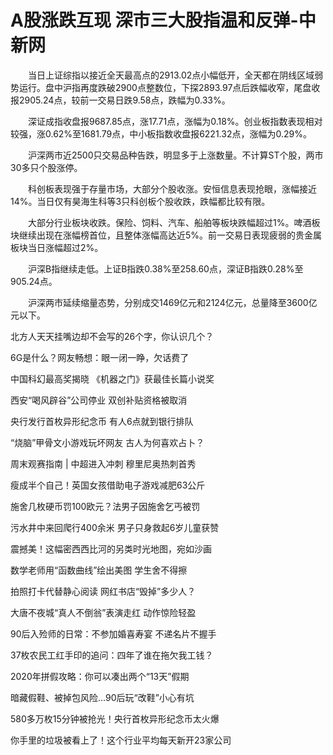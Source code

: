 # A股涨跌互现 深市三大股指温和反弹-中新网

　　当日上证综指以接近全天最高点的2913.02点小幅低开，全天都在阴线区域弱势运行。盘中沪指再度跌破2900点整数位，下探2893.97点后跌幅收窄，尾盘收报2905.24点，较前一交易日跌9.58点，跌幅为0.33%。

　　深证成指收盘报9687.85点，涨17.71点，涨幅为0.18%。创业板指数表现相对较强，涨0.62%至1681.79点，中小板指数收盘报6221.32点，涨幅为0.29%。

　　沪深两市近2500只交易品种告跌，明显多于上涨数量。不计算ST个股，两市30多只个股涨停。

　　科创板表现强于存量市场，大部分个股收涨。安恒信息表现抢眼，涨幅接近14%。当日仅有昊海生科等3只科创板个股收跌，跌幅都比较有限。

　　大部分行业板块收跌。保险、饲料、汽车、船舶等板块跌幅超过1%。啤酒板块继续出现在涨幅榜首位，且整体涨幅高达近5%。前一交易日表现疲弱的贵金属板块当日涨幅超过2%。

　　沪深B指继续走低。上证B指跌0.38%至258.60点，深证B指跌0.28%至905.24点。

　　沪深两市延续缩量态势，分别成交1469亿元和2124亿元，总量降至3600亿元以下。

北方人天天挂嘴边却不会写的26个字，你认识几个？

6G是什么？网友畅想：眼一闭一睁，欠话费了

中国科幻最高奖揭晓 《机器之门》获最佳长篇小说奖

西安“喝风辟谷”公司停业 双创补贴资格被取消

央行发行首枚异形纪念币 有人6点就到银行排队

“烧脑”甲骨文小游戏玩坏网友 古人为何喜欢占卜？

周末观赛指南 | 中超进入冲刺 穆里尼奥热刺首秀

瘦成半个自己！英国女孩借助电子游戏减肥63公斤

施舍几枚硬币罚100欧元？法男子因施舍乞丐被罚

污水井中来回爬行400余米 男子只身救起6岁儿童获赞

震撼美！这幅密西西比河的另类时光地图，宛如沙画

数学老师用“函数曲线”绘出美图 学生舍不得擦

拍照打卡代替静心阅读 网红书店“毁掉”多少人？

大唐不夜城“真人不倒翁”表演走红 动作惊险轻盈

90后入殓师的日常：不参加婚喜寿宴 不递名片不握手

37枚农民工红手印的追问：四年了谁在拖欠我工钱？

2020年拼假攻略：你可以凑出两个“13天”假期

暗藏假鞋、被掉包风险…90后玩“改鞋”小心有坑

580多万枚15分钟被抢光！央行首枚异形纪念币太火爆

你手里的垃圾被看上了！这个行业平均每天新开23家公司
